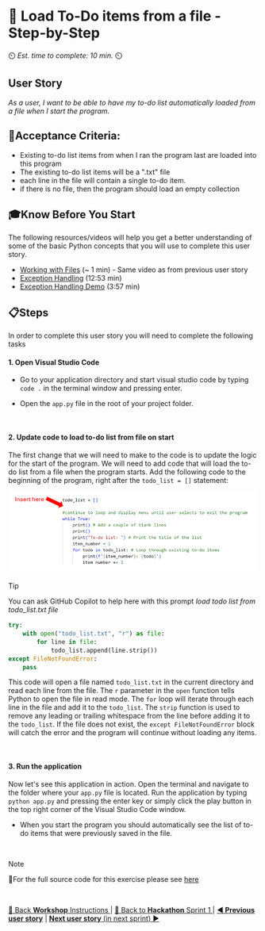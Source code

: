 # 📖 Load To-Do items from a file - Step-by-Step
⏲️ _Est. time to complete: 10 min._ ⏲️

## User Story

*As a user, I want to be able to have my to-do list automatically loaded from a file when I start the program.*

## 🎯Acceptance Criteria:
- Existing to-do list items from when I ran the program last are loaded into this program
- The existing to-do list items will be a ".txt" file
- each line in the file will contain a single to-do item.
- if there is no file, then the program should load an empty collection

## 🎓Know Before You Start
The following resources/videos will help you get a better understanding of some of the basic Python concepts that you will use to complete this user story.
- [Working with Files](https://youtu.be/uQ5BZht9L3A?t=5812) (~ 1 min) - Same video as from previous user story <br/>
- [Exception Handling](https://www.youtube.com/watch?v=HQqqNBZosn8&list=PLlrxD0HtieHhS8VzuMCfQD4uJ9yne1mE6&index=17) (12:53 min) <br/>
- [Exception Handling Demo](https://www.youtube.com/watch?v=LrRh-V-hYEc&list=PLlrxD0HtieHhS8VzuMCfQD4uJ9yne1mE6&index=18) (3:57 min) <br/>
    

## 📋Steps

In order to complete this user story you will need to complete the following tasks

#### 1. Open Visual Studio Code
- Go to your application directory and start visual studio code by typing `code .` in the terminal window and pressing enter.

- Open the `app.py` file in the root of your project folder.

<br/>

#### 2. Update code to load to-do list from file on start
The first change that we will need to make to the code is to update the logic for the start of the program. We will need to add code that will load the to-do list from a file when the program starts.  Add the following code to the beginning of the program, right after the `todo_list = []` statement:

![insertcode](/Track_2_ToDo_App/Sprint-01%20-%20Basic%20Application/images/InsertCode-S1-F2-US02-01.png)

>[!TIP]
>You can ask GitHub Copilot to help here with this prompt *load todo list from todo_list.txt file*

```python
try:
    with open("todo_list.txt", "r") as file:
        for line in file:
            todo_list.append(line.strip())
except FileNotFoundError:
    pass
```

This code will open a file named `todo_list.txt` in the current directory and read each line from the file.  The `r` parameter in the `open` function tells Python to open the file in read mode.  The `for` loop will iterate through each line in the file and add it to the `todo_list`.  The `strip` function is used to remove any leading or trailing whitespace from the line before adding it to the `todo_list`.  If the file does not exist, the `except FileNotFoundError` block will catch the error and the program will continue without loading any items.

<br/>

#### 3. Run the application
Now let's see this application in action. Open the terminal and navigate to the folder where your `app.py` file is located. Run the application by typing `python app.py` and pressing the enter key or simply click the play button in the top right corner of the Visual Studio Code window.

- When you start the program you should automatically see the list of to-do items that were previously saved in the file.

<br/>

 > [!NOTE]
 > 📄For the full source code for this exercise please see [here](/Track_2_ToDo_App/Sprint-01%20-%20Basic%20Application/src/app-s01-f02-us02/app.py)


<br/>

[🔼 Back **Workshop** Instructions ](/Track_2_ToDo_App/Workshop-Format.md) | [🔼 Back to **Hackathon** Sprint 1 ](../README.md#📖user-story-1---add-item-to-list) | [**◀ Previous user story**](User%20Story%201%20-%20Save%20To-Do%20List%20to%20File.md) | [**Next user story** (in next sprint) ▶](/Track_2_ToDo_App/Sprint-02%20-%20Web%20Application/Feature%201%20-%20Web%20App%20Conversion/User%20Story%201%20-%20Convert%20To%20Web%20App.md)
